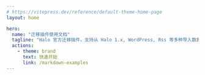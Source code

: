 ```yaml
---
# https://vitepress.dev/reference/default-theme-home-page
layout: home

hero:
  name: "迁移插件使用文档"
  tagline: "Halo 官方迁移插件，支持从 Halo 1.x, WordPress, Rss 等多种导入数据至 Halo 中。"
  actions:
    - theme: brand
      text: 快速开始
      link: /markdown-examples
---
```


